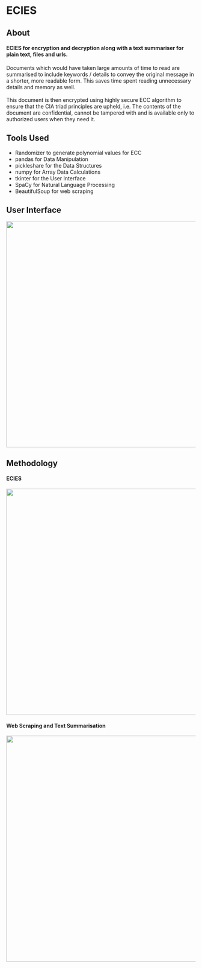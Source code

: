 # ECIES
## About
#### ECIES for encryption and decryption along with a text summariser for plain text, files and urls. 
Documents which would have taken large amounts of time to read are summarised to include keywords / details to convey the original message in a shorter, more readable form. This saves time spent reading unnecessary details and memory as well.
<br/><br/>
This document is then encrypted using highly secure ECC algorithm to ensure that the CIA triad principles are upheld, i.e. The contents of the document are confidential, cannot be tampered with and is available only to authorized users when they need it.

## Tools Used
- Randomizer to generate polynomial values for ECC
- pandas for Data Manipulation
- pickleshare for the Data Structures 
- numpy for Array Data Calculations
- tkinter for the User Interface
- SpaCy for Natural Language Processing
- BeautifulSoup for web scraping

## User Interface
<img src="https://github.com/ritika-07/Infosec/blob/master/UI.png" width=600>

## Methodology
#### ECIES
<img src="https://github.com/ritika-07/Infosec/blob/master/ecc.png" width=600>

#### Web Scraping and Text Summarisation
<img src="https://github.com/ritika-07/Infosec/blob/master/algo.png" width=600>
